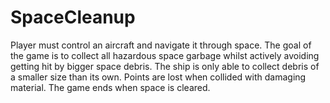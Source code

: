 # SpaceCleanup
Player must control an aircraft and navigate it through space. The goal of the game is to collect all hazardous space garbage whilst actively avoiding getting hit by bigger space debris. The ship is only able to collect debris of a smaller size than its own. Points are lost when collided with damaging material. The game ends when space is cleared.
